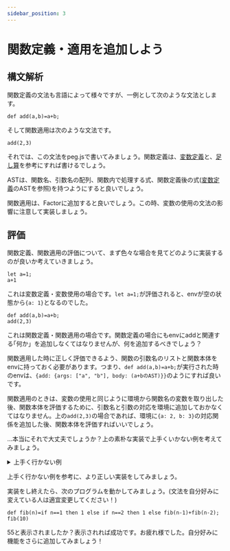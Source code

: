 ```yaml
---
sidebar_position: 3
---
```

# 関数定義・適用を追加しよう
## 構文解析
関数定義の文法も言語によって様々ですが、一例として次のような文法とします。
```
def add(a,b)=a+b;
```
そして関数適用は次のような文法です。
```
add(2,3)
```
それでは、この文法をpeg.jsで書いてみましょう。関数定義は、[変数定義](./var.md)と、[足し算](../tutorial-basics/add.md)を参考にすれば書けるでしょう。

ASTは、関数名、引数名の配列、関数内で処理する式、関数定義後の式([変数定義](./var.md)のASTを参照)を持つようにすると良いでしょう。

関数適用は、Factorに追加すると良いでしょう。この時、変数の使用の文法の影響に注意して実装しましょう。

## 評価
関数定義、関数適用の評価について、まず色々な場合を見てどのように実装するのが良いか考えていきましょう。
```
let a=1;
a+1
```
これは変数定義・変数使用の場合です。`let a=1;`が評価されると、envが空の状態から`{a: 1}`となるのでした。

```
def add(a,b)=a+b;
add(2,3)
```
これは関数定義・関数適用の場合です。関数定義の場合にもenvにaddと関連する｢何か」を追加しなくてはなりませんが、何を追加するべきでしょう？

関数適用した時に正しく評価できるよう、関数の引数名のリストと関数本体をenvに持っておく必要があります。つまり、`def add(a,b)=a+b;`が実行された時のenvは、`{add: {args: ["a", "b"], body: (a+bのAST)}}`のようにすれば良いです。

関数適用のときは、変数の使用と同じように環境から関数名の変数を取り出した後、関数本体を評価するために、引数名と引数の対応を環境に追加しておかなくてはなりません。上の`add(2,3)`の場合であれば、環境に`{a: 2, b: 3}`の対応関係を追加した後、関数本体を評価すればいいでしょう。

...本当にそれで大丈夫でしょうか？上の素朴な実装で上手くいかない例を考えてみましょう。

<details>
<summary>上手く行かない例</summary>

```
let n=1;
def succ(n)=n+1;
succ(3)+n
```
私達の予想に反して、このプログラムは7と評価されます。

これは、succによってnが書き換えられてしまっているためです。つまり、関数適用の評価が終わった後に、関数適用前の環境を復元する必要があります。

envをコピーするには次のようにすると良いでしょう。
```
const copyenv = JSON.parse(JSON.stringify(env))
```
少々技巧的ですが、これはenvをディープコピーするためです。
</details>

上手く行かない例を参考に、より正しい実装をしてみましょう。

実装をし終えたら、次のプログラムを動かしてみましょう。(文法を自分好みに変えている人は適宜変更してください！)

```
def fib(n)=if n==1 then 1 else if n==2 then 1 else fib(n-1)+fib(n-2);
fib(10)
```

55と表示されましたか？表示されれば成功です。お疲れ様でした。自分好みに機能をさらに追加してみましょう！
